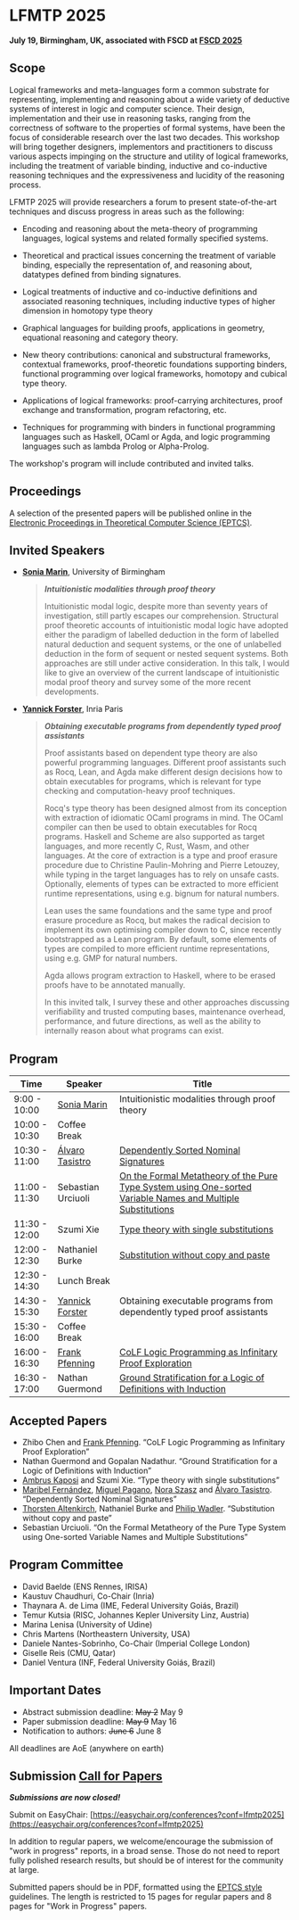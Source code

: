 # LFMTP 2025

**July 19, Birmingham, UK, associated with FSCD at [FSCD 2025](https://fscd2025.github.io)**

## Scope

Logical frameworks and meta-languages form a common substrate for
representing, implementing and reasoning about a wide variety of
deductive systems of interest in logic and computer science. Their
design, implementation and their use in reasoning tasks, ranging from
the correctness of software to the properties of formal systems,
have been the focus of considerable research over the last two decades.
This workshop will bring together designers, implementors and
practitioners to discuss various aspects impinging on the structure and
utility of logical frameworks, including the treatment of variable
binding, inductive and co-inductive reasoning techniques and the
expressiveness and lucidity of the reasoning process.

LFMTP 2025 will provide researchers a forum to present state-of-the-art
techniques and discuss progress in areas such as the following:

- Encoding and reasoning about the meta-theory of programming languages,
  logical systems and related formally specified systems.

- Theoretical and practical issues concerning the treatment of variable
  binding, especially the representation of, and reasoning about,
  datatypes defined from binding signatures.

- Logical treatments of inductive and co-inductive definitions and
  associated reasoning techniques, including inductive types of higher
  dimension in homotopy type theory

- Graphical languages for building proofs, applications in geometry,
  equational reasoning and category theory.

- New theory contributions: canonical and substructural frameworks,
  contextual frameworks, proof-theoretic foundations supporting
  binders, functional programming over logical frameworks,
  homotopy and cubical type theory.

- Applications of logical frameworks: proof-carrying architectures,
  proof exchange and transformation, program refactoring, etc.

- Techniques for programming with binders in functional programming
  languages such as Haskell, OCaml or Agda, and logic programming
  languages such as lambda Prolog or Alpha-Prolog.

The workshop's program will include contributed and invited talks.

## Proceedings

A selection of the presented papers will be published online in the [Electronic Proceedings in Theoretical Computer Science (EPTCS)](https://eptcs.org).

## Invited Speakers

- **[Sonia Marin](https://filipendule.github.io/)**, University of Birmingham

  > ***Intuitionistic modalities through proof theory***  
  >  
  > Intuitionistic modal logic, despite more than seventy years of investigation, still partly escapes our comprehension. Structural proof theoretic accounts of intuitionistic modal logic have adopted either the paradigm of labelled deduction in the form of labelled natural deduction and sequent systems, or the one of unlabelled deduction in the form of sequent or nested sequent systems. Both approaches are still under active consideration. In this talk, I would like to give an overview of the current landscape of intuitionistic modal proof theory and survey some of the more recent developments.

- **[Yannick Forster](https://yforster.de/)**, Inria Paris

  > ***Obtaining executable programs from dependently typed proof assistants***  
  >  
  > Proof assistants based on dependent type theory are also powerful programming languages. Different proof assistants such as Rocq, Lean, and Agda make different design decisions how to obtain executables for programs, which is relevant for type checking and computation-heavy proof techniques.
  >  
  > Rocq's type theory has been designed almost from its conception with extraction of idiomatic OCaml programs in mind. The OCaml compiler can then be used to obtain executables for Rocq programs. Haskell and Scheme are also supported as target languages, and more recently C, Rust, Wasm, and other languages. At the core of extraction is a type and proof erasure procedure due to Christine Paulin-Mohring and Pierre Letouzey, while typing in the target languages has to rely on unsafe casts.  Optionally, elements of types can be extracted to more efficient runtime representations, using e.g. bignum for natural numbers.
  >  
  > Lean uses the same foundations and the same type and proof erasure procedure as Rocq, but makes the radical decision to implement its own optimising compiler down to C, since recently bootstrapped as a Lean program. By default, some elements of types are compiled to more efficient runtime representations, using e.g. GMP for natural numbers.
  >  
  > Agda allows program extraction to Haskell, where to be erased proofs have to be annotated manually.
  >  
  > In this invited talk, I survey these and other approaches discussing verifiability and trusted computing bases, maintenance overhead, performance, and future directions, as well as the ability to internally reason about what programs can exist.

## Program

|Time           | Speaker | Title
|---------------|---------|--------------------------------------------------------------------|
|  9:00 - 10:00 | [Sonia Marin](https://filipendule.github.io/) | Intuitionistic modalities through proof theory
| 10:00 - 10:30 | Coffee Break |
| 10:30 - 11:00 | [Álvaro Tasistro](http://fi.ort.edu.uy/alvaro-tasistro-en) | [Dependently Sorted Nominal Signatures](papers/1.pdf)
| 11:00 - 11:30 | Sebastian Urciuoli | [On the Formal Metatheory of the Pure Type System using One-sorted Variable Names and Multiple Substitutions](papers/2.pdf)
| 11:30 - 12:00 | Szumi Xie | [Type theory with single substitutions](papers/3.pdf)
| 12:00 - 12:30 | Nathaniel Burke | [Substitution without copy and paste](papers/4.pdf)
| 12:30 - 14:30 | Lunch Break |
| 14:30 - 15:30 | [Yannick Forster](https://yforster.de/) | Obtaining executable programs from dependently typed proof assistants
| 15:30 - 16:00 | Coffee Break |
| 16:00 - 16:30 | [Frank Pfenning](http://www.cs.cmu.edu/~fp/) | [CoLF Logic Programming as Infinitary Proof Exploration](papers/5.pdf)
| 16:30 - 17:00 | Nathan Guermond | [Ground Stratification for a Logic of Definitions with Induction](papers/6.pdf)

## Accepted Papers

* Zhibo Chen and [Frank Pfenning](http://www.cs.cmu.edu/~fp/). “CoLF Logic Programming as Infinitary Proof Exploration”
* Nathan Guermond and Gopalan Nadathur. “Ground Stratification for a Logic of Definitions with Induction”
* [Ambrus Kaposi](http://akaposi.github.io/) and Szumi Xie. “Type theory with single substitutions”
* [Maribel Fernández](http://www.inf.kcl.ac.uk/staff/maribel), [Miguel Pagano](http://cs.famaf.unc.edu.ar/~mpagano/), [Nora Szasz](http://fi.ort.edu.uy/nora-szasz-en) and [Álvaro Tasistro](http://fi.ort.edu.uy/alvaro-tasistro-en). “Dependently Sorted Nominal Signatures”
* [Thorsten Altenkirch](http://www.cs.nott.ac.uk/~txa/), Nathaniel Burke and [Philip Wadler](http://homepages.inf.ed.ac.uk/wadler/). “Substitution without copy and paste”
* Sebastian Urciuoli. “On the Formal Metatheory of the Pure Type System using One-sorted Variable Names and Multiple Substitutions”

## Program Committee

- David Baelde (ENS Rennes, IRISA)
- Kaustuv Chaudhuri, Co-Chair (Inria)
- Thaynara A. de Lima (IME, Federal University Goiás, Brazil)
- Temur Kutsia (RISC, Johannes Kepler University Linz, Austria)
- Marina Lenisa (University of Udine)
- Chris Martens (Northeastern University, USA)
- Daniele Nantes-Sobrinho, Co-Chair (Imperial College London)
- Giselle Reis (CMU, Qatar)
- Daniel Ventura (INF, Federal University Goiás, Brazil)

## Important Dates

- Abstract submission deadline: ~~May 2~~ May 9
- Paper submission deadline:    ~~May 9~~ May 16
- Notification to authors:      ~~June 6~~ June 8

All deadlines are AoE (anywhere on earth)

## Submission [Call for Papers](https://lfmtp.github.io/lfmtp-page/workshops/2025/CFP.txt)

***Submissions are now closed!***

Submit on EasyChair: [https://easychair.org/conferences?conf=lfmtp2025](https://easychair.org/conferences?conf=lfmtp2025)

In addition to regular papers, we welcome/encourage the submission of
"work in progress" reports, in a broad sense. Those do not need to
report fully polished research results, but should be of interest for
the community at large.

Submitted papers should be in PDF, formatted using the [EPTCS style](https://info.eptcs.org/)
guidelines. The length is restricted to 15 pages for regular papers and
8 pages for "Work in Progress" papers.
